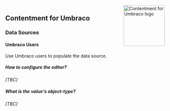 <img src="../assets/img/logo.png" alt="Contentment for Umbraco logo" title="A state of Umbraco happiness." height="130" align="right">

## Contentment for Umbraco

### Data Sources

#### Umbraco Users

Use Umbraco users to populate the data source.


##### How to configure the editor?

_[TBC]_


##### What is the value's object-type?

_[TBC]_

